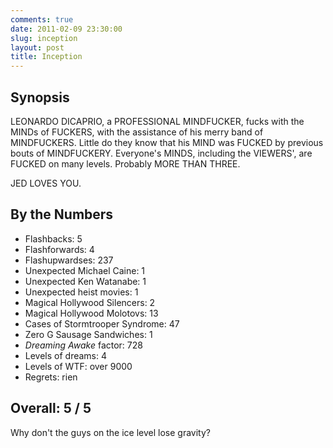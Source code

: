 ```yaml
---
comments: true
date: 2011-02-09 23:30:00
slug: inception
layout: post
title: Inception
---
```


## Synopsis

LEONARDO DICAPRIO, a PROFESSIONAL MINDFUCKER, fucks with the MINDs of FUCKERS, with the assistance of his merry band of MINDFUCKERS.  Little do they know that his MIND was FUCKED by previous bouts of MINDFUCKERY.  Everyone's MINDS, including the VIEWERS', are FUCKED on many levels.  Probably MORE THAN THREE.

JED LOVES YOU.

## By the Numbers

  * Flashbacks: 5
  * Flashforwards: 4
  * Flashupwardses: 237
  * Unexpected Michael Caine: 1
  * Unexpected Ken Watanabe: 1
  * Unexpected heist movies: 1
  * Magical Hollywood Silencers: 2
  * Magical Hollywood Molotovs: 13
  * Cases of Stormtrooper Syndrome: 47
  * Zero G Sausage Sandwiches: 1
  * _Dreaming Awake_ factor: 728
  * Levels of dreams: 4
  * Levels of WTF: over 9000
  * Regrets: rien

## Overall: 5 / 5

Why don't the guys on the ice level lose gravity?
